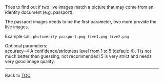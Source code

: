 Tries to find out if two live images match a picture that may come from an
identity document (e.g. passport).

The passport images needs to be the first parameter, two more provide the live
images.

Example call: `photoverify passport.png live1.png live2.png`

Optional parameters:  
   accuracy=4           A confidence/strictness level from 1 to 5 (default: 4).
                        1 is not much better than guessing, not recommended!
                        5 is very strict and needs very good image quality.

---

Back to [TOC](./toc.md)